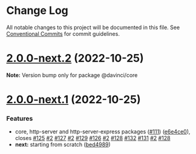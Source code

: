 # Change Log

All notable changes to this project will be documented in this file.
See [Conventional Commits](https://conventionalcommits.org) for commit guidelines.

# [2.0.0-next.2](https://github.com/HPInc/davinci/compare/@davinci/core@2.0.0-next.1...@davinci/core@2.0.0-next.2) (2022-10-25)

**Note:** Version bump only for package @davinci/core





# [2.0.0-next.1](https://github.com/HPInc/davinci/compare/@davinci/core@1.9.1...@davinci/core@2.0.0-next.1) (2022-10-25)


### Features

* core, http-server and http-server-express packages ([#111](https://github.com/HPInc/davinci/issues/111)) ([e6e4ce0](https://github.com/HPInc/davinci/commit/e6e4ce0dcc81a3b44976cde471353f77ad872e65)), closes [#125](https://github.com/HPInc/davinci/issues/125) [#2](https://github.com/HPInc/davinci/issues/2) [#127](https://github.com/HPInc/davinci/issues/127) [#2](https://github.com/HPInc/davinci/issues/2) [#129](https://github.com/HPInc/davinci/issues/129) [#126](https://github.com/HPInc/davinci/issues/126) [#2](https://github.com/HPInc/davinci/issues/2) [#128](https://github.com/HPInc/davinci/issues/128) [#132](https://github.com/HPInc/davinci/issues/132) [#131](https://github.com/HPInc/davinci/issues/131) [#2](https://github.com/HPInc/davinci/issues/2) [#128](https://github.com/HPInc/davinci/issues/128)
* **next:** starting from scratch ([bed4989](https://github.com/HPInc/davinci/commit/bed498970f64146d81aa78d5b0a2cef2d4ece046))

